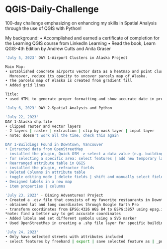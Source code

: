 # QGIS-Daily-Challenge
100-day challenge emphasizing on enhancing my skills in Spatial Analysis through the use of QGIS with Python!

My background:
• Accomplished and earned a certificate of completion for the Learning QGIS course from LinkedIn Learning
• Read the book, Learn QGIS-4th Edition by Andrew Cutts and Anita Graser

```bash
'July 5, 2023' DAY 1-Airport Clusters in Alaska Project

Main Map:
• Established concrete airports vector data as a heatmap and point cluster.
  Moreover, reduce its opacity to uncover parcels map of Alaska.
• The parcels map of Alaska is created from gradient fill
• Added grid lines

Title:
• used HTML to generate proper formatting and show accurate date in profile
```

```bash
'July 6, 2023' DAY 2-Spatial Analysis and Python
```

```bash
'July 22, 2023'
DAY 1-Alaska shp.file
• Clipped raster and vector layers
- 2 layers | raster | extraction | clip by mask layer | input layer
- note: doesn't work all the time, check this again

DAY 1-Buildings Found in Downtown, Vancouver
• Extracted data from OpenStreetMap
- installed the plugin, Quick OSM -> select a data value (e.g. building) -> select canvas extent
- for selecting a specific area: select features | add new temporary layer | paste
• Rearranged attribute table in QGIS
- installed the plugin, refractor fields
• Deleted Columns in attribute table
- toggle editing mode | delete fields | shift and manually select fields
• Designed labels in a new map
- item properties | columns
```

```bash
'July 23, 2023' - Dining Adventures! Project
• Created a .csv file that consists of my favorite restaurants in Downtown, Vancouver
- obtained lat and long coordinates through Google Earth Pro
- transform coordinates from EPSG:4326 WGS 84 to ESPG:3857 using epsg.io link
*note: find a better way to get accurate coordinates
- Added labels and set different symbols using a SVG marker
• Used OpenStreetMap in creating a .shp file layer for specific buildings in the map
```

```bash
'July 24, 2023'
• Only have selected streets with attributes included
- select features by freehand | export | save selected feature as | _put location_ | ok
```
